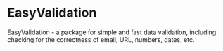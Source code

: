 # EasyValidation
EasyValidation - a package for simple and fast data validation, including checking for the correctness of email, URL, numbers, dates, etc.

